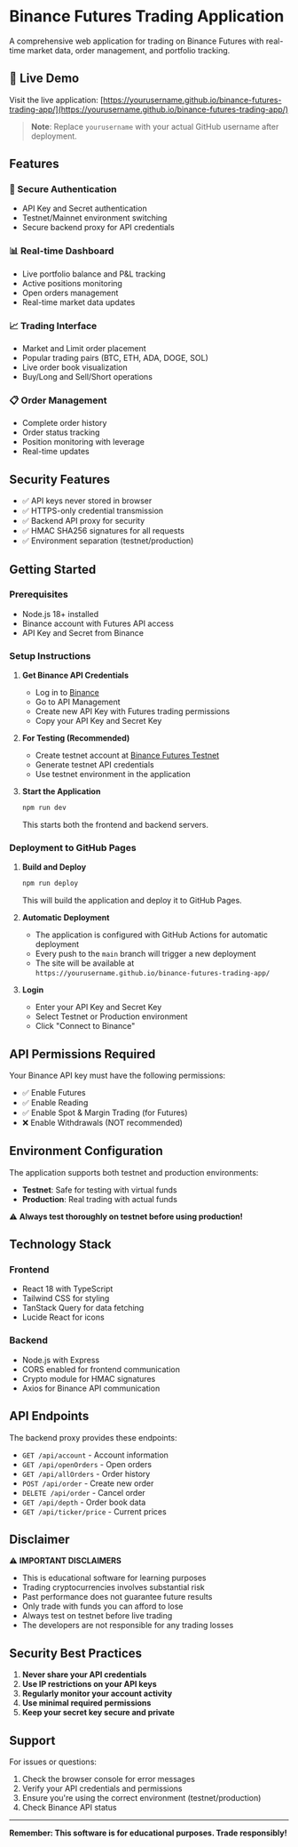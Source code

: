 # Binance Futures Trading Application

A comprehensive web application for trading on Binance Futures with real-time market data, order management, and portfolio tracking.

## 🚀 Live Demo

Visit the live application: [https://yourusername.github.io/binance-futures-trading-app/](https://yourusername.github.io/binance-futures-trading-app/)

> **Note**: Replace `yourusername` with your actual GitHub username after deployment.

## Features

### 🔐 Secure Authentication
- API Key and Secret authentication
- Testnet/Mainnet environment switching
- Secure backend proxy for API credentials

### 📊 Real-time Dashboard
- Live portfolio balance and P&L tracking
- Active positions monitoring
- Open orders management
- Real-time market data updates

### 📈 Trading Interface
- Market and Limit order placement
- Popular trading pairs (BTC, ETH, ADA, DOGE, SOL)
- Live order book visualization
- Buy/Long and Sell/Short operations

### 📋 Order Management
- Complete order history
- Order status tracking
- Position monitoring with leverage
- Real-time updates

## Security Features

- ✅ API keys never stored in browser
- ✅ HTTPS-only credential transmission
- ✅ Backend API proxy for security
- ✅ HMAC SHA256 signatures for all requests
- ✅ Environment separation (testnet/production)

## Getting Started

### Prerequisites
- Node.js 18+ installed
- Binance account with Futures API access
- API Key and Secret from Binance

### Setup Instructions

1. **Get Binance API Credentials**
   - Log in to [Binance](https://binance.com)
   - Go to API Management
   - Create new API Key with Futures trading permissions
   - Copy your API Key and Secret Key

2. **For Testing (Recommended)**
   - Create testnet account at [Binance Futures Testnet](https://testnet.binancefuture.com)
   - Generate testnet API credentials
   - Use testnet environment in the application

3. **Start the Application**
   ```bash
   npm run dev
   ```
   This starts both the frontend and backend servers.

### Deployment to GitHub Pages

1. **Build and Deploy**
   ```bash
   npm run deploy
   ```
   This will build the application and deploy it to GitHub Pages.

2. **Automatic Deployment**
   - The application is configured with GitHub Actions for automatic deployment
   - Every push to the `main` branch will trigger a new deployment
   - The site will be available at `https://yourusername.github.io/binance-futures-trading-app/`

4. **Login**
   - Enter your API Key and Secret Key
   - Select Testnet or Production environment
   - Click "Connect to Binance"

## API Permissions Required

Your Binance API key must have the following permissions:
- ✅ Enable Futures
- ✅ Enable Reading
- ✅ Enable Spot & Margin Trading (for Futures)
- ❌ Enable Withdrawals (NOT recommended)

## Environment Configuration

The application supports both testnet and production environments:

- **Testnet**: Safe for testing with virtual funds
- **Production**: Real trading with actual funds

⚠️ **Always test thoroughly on testnet before using production!**

## Technology Stack

### Frontend
- React 18 with TypeScript
- Tailwind CSS for styling
- TanStack Query for data fetching
- Lucide React for icons

### Backend
- Node.js with Express
- CORS enabled for frontend communication
- Crypto module for HMAC signatures
- Axios for Binance API communication

## API Endpoints

The backend proxy provides these endpoints:
- `GET /api/account` - Account information
- `GET /api/openOrders` - Open orders
- `GET /api/allOrders` - Order history
- `POST /api/order` - Create new order
- `DELETE /api/order` - Cancel order
- `GET /api/depth` - Order book data
- `GET /api/ticker/price` - Current prices

## Disclaimer

⚠️ **IMPORTANT DISCLAIMERS**

- This is educational software for learning purposes
- Trading cryptocurrencies involves substantial risk
- Past performance does not guarantee future results
- Only trade with funds you can afford to lose
- Always test on testnet before live trading
- The developers are not responsible for any trading losses

## Security Best Practices

1. **Never share your API credentials**
2. **Use IP restrictions on your API keys**
3. **Regularly monitor your account activity**
4. **Use minimal required permissions**
5. **Keep your secret key secure and private**

## Support

For issues or questions:
1. Check the browser console for error messages
2. Verify your API credentials and permissions
3. Ensure you're using the correct environment (testnet/production)
4. Check Binance API status

---

**Remember: This software is for educational purposes. Trade responsibly!**